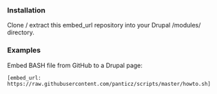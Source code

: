 ### Installation
Clone / extract this embed_url repository into your Drupal /modules/ directory.

### Examples
Embed BASH file from GitHub to a Drupal page:
```
[embed_url: https://raw.githubusercontent.com/panticz/scripts/master/howto.sh]
```
